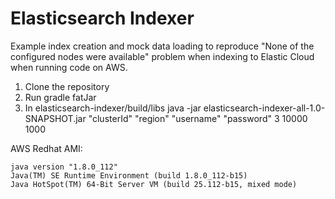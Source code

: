 #  Elasticsearch Indexer

Example index creation and mock data loading to reproduce "None of the configured nodes were available" problem when indexing to Elastic Cloud when running code on AWS.

1. Clone the repository
2. Run gradle fatJar
3. In elasticsearch-indexer/build/libs java -jar elasticsearch-indexer-all-1.0-SNAPSHOT.jar "clusterId" "region" "username" "password" 3 10000 1000


AWS Redhat AMI:

	java version "1.8.0_112"
	Java(TM) SE Runtime Environment (build 1.8.0_112-b15)
	Java HotSpot(TM) 64-Bit Server VM (build 25.112-b15, mixed mode)